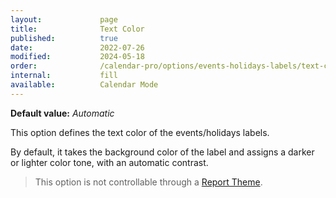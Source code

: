 ```yaml
---
layout:             page
title:              Text Color
published:          true
date:               2022-07-26
modified:           2024-05-18
order:              /calendar-pro/options/events-holidays-labels/text-color
internal:           fill
available:          Calendar Mode
---
```

**Default value:** *Automatic*

This option defines the text color of the events/holidays labels.

By default, it takes the background color of the label and assigns a darker or lighter color tone, with an automatic contrast. 

> This option is not controllable through a [Report Theme](../../features/themes.md).